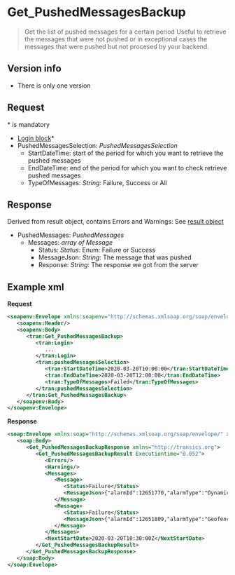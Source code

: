 <!-- docs/op/Get_PushedMessagesBackup/README.md -->
# Get_PushedMessagesBackup

> Get the list of pushed messages for a certain period
> Useful to retrieve the messages that were not pushed or in exceptional cases the messages that were pushed but not procesed by your backend.

## Version info
- There is only one version

## Request
\* is mandatory

- [Login block](/detail/loginblock.md)*
- PushedMessagesSelection: _PushedMessagesSelection_
	- StartDateTime: start of the period for which you want to retrieve the pushed messages
	- EndDateTime: end of the period for which you want to check retrieve pushed messages
	- TypeOfMessages: _String_: Failure, Success or All

## Response
Derived from result object, contains Errors and Warnings: See [result object](/detail/resultobject.md)
- PushedMessages: _PushedMessages_
	- Messages: _array of Message_
		- Status: _Status_: Enum: Failure or Success
		- MessageJson: _String_: The message that was pushed
		- Response: _String_: The response we got from the server


## Example xml
**Request**
```XML
<soapenv:Envelope xmlns:soapenv="http://schemas.xmlsoap.org/soap/envelope/" xmlns:tran="http://transics.org">
   <soapenv:Header/>
   <soapenv:Body>
      <tran:Get_PushedMessagesBackup>
         <tran:Login>
            ...
         </tran:Login>
         <tran:pushedMessagesSelection>
            <tran:StartDateTime>2020-03-20T10:00:00</tran:StartDateTime>
            <tran:EndDateTime>2020-03-20T12:00:00</tran:EndDateTime>
            <tran:TypeOfMessages>Failed</tran:TypeOfMessages>
         </tran:pushedMessagesSelection>
      </tran:Get_PushedMessagesBackup>
   </soapenv:Body>
</soapenv:Envelope>
```

**Response**
```XML
<soap:Envelope xmlns:soap="http://schemas.xmlsoap.org/soap/envelope/" xmlns:xsi="http://www.w3.org/2001/XMLSchema-instance" xmlns:xsd="http://www.w3.org/2001/XMLSchema">
   <soap:Body>
      <Get_PushedMessagesBackupResponse xmlns="http://transics.org">
         <Get_PushedMessagesBackupResult Executiontime="0.052">
            <Errors/>
            <Warnings/>
            <Messages>
               <Message>
                  <Status>Failure</Status>
                  <MessageJson>{"alarmId":12651770,"alarmType":"DynamicAlarm","alarmSubType":"","alarmText":"Alarm on 30 minutes","truckId":1111,"driverId":2222,"trailerId":-1,"timeStamp":"2020-03-20T09:00:00Z","position":{"latitude":16.3773,"longitude":63.0177,"address":""},"origin":{"rel":"","id":-1,"href":""},"updateDate":"2020-03-20T09:00:00.7729534Z"}</MessageJson>
               </Message>
               <Message>
                  <Status>Failure</Status>
                  <MessageJson>{"alarmId":12651809,"alarmType":"Geofencing","alarmSubType":"EnterGeoZoneAlarm","alarmText":"GeoFencing alert - Entered in testPUSH - DEMOA4 (DEMO ROMANIA).","truckId":3333,"driverId":4444,"trailerId":-1,"timeStamp":"2020-03-20T09:15:27Z","position":{"latitude":24.7992,"longitude":99.7401,"address":""},"origin":{"rel":"Geozone","id":9544,"href":""},"updateDate":"2020-03-20T09:15:28.9474435Z"}</MessageJson>
               </Message>
            </Messages>
            <NextStartDate>2020-03-20T10:30:00Z</NextStartDate>
         </Get_PushedMessagesBackupResult>
      </Get_PushedMessagesBackupResponse>
   </soap:Body>
</soap:Envelope>
```
